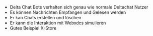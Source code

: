 - Delta Chat Bots verhalten sich genau wie normale Deltachat Nutzer
- Es können Nachrichten Empfangen und Gelesen werden
- Er kan Chats erstellen und löschen
- Er kann die Interaktion mit Webxdcs simulieren
- Gutes Beispiel X-Store
